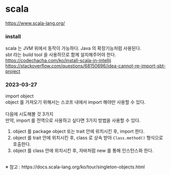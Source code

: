 # scala
https://www.scala-lang.org/

### install
scala 는 JVM 위에서 동작이 가능하다. Java 의 확장기능처럼 사용된다.<br>
sbt 라는 build tool 을 사용하므로 함께 설치해주어야 한다.<br>
https://codechacha.com/ko/install-scala-in-intellij <br>
https://stackoverflow.com/questions/68150696/idea-cannot-re-import-sbt-project <br>

### 2023-03-27
import object<br>
object 를 가져오기 위해서는 스코프 내에서 import 해야만 사용할 수 있다.<br>
<br>
다음에 시도해볼 것 3가지<br>
만약, import 를 전역으로 사용하고 싶다면 3가지 방법을 사용할 수 있다.<br>
1. object 를 package object 또는 trait 안에 위치시킨 후, import 한다.
2. object 를 trait 안에 위치시킨 후, class 로 상속 받아 ``Class.method()`` 형식으로 호출한다.
3. object 를 class 안에 위치시킨 후, 자바처럼 new 를 통해 인스턴스화 한다.<br>
<br>
※ 참고 : https://docs.scala-lang.org/ko/tour/singleton-objects.html <br>